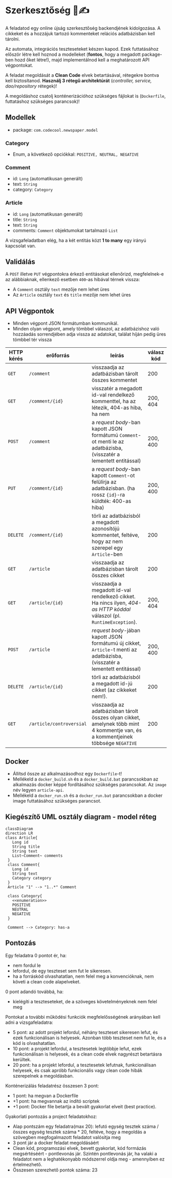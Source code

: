 # Szerkesztőség 📰✍

A feladatod egy online újság szerkesztőség backendjének kidolgozása.
A cikkeket és a hozzájuk tartozó kommenteket relációs adatbázisban kell tárolni.

Az automata, integrációs teszteseteket készen kapod.
Ezek futtatásához először létre kell hoznod a modelleket (**fontos**, hogy a megadott package-ben hozd őket létre!),
majd implementálnod kell a meghatározott API végpontokat.

A feladat megoldását a **Clean Code** elvek betartásával, rétegekre bontva kell biztosítanod.
**Használj 3 rétegű architektúrát** (*controller, service, dao/repository* rétegek)!

A megoldáshoz csatolj konténerizációhoz szükséges fájlokat is (`Dockerfile`, futtatáshoz szükséges parancsok)!

## Modellek

- package: `com.codecool.newspaper.model`

### Category

- Enum, a következő opciókkal: `POSITIVE, NEUTRAL, NEGATIVE`

### Comment

- id: `Long` (automatikusan generált)
- text: `String`
- category: `Category`

### Article

- id: `Long` (automatikusan generált)
- title: `String`
- text: `String`
- comments: `Comment` objektumokat tartalmazó `List`

A vizsgafeladatban elég, ha a két entitás közt **1 to many** egy irányú kapcsolat van.

## Validálás

A `POST` illetve `PUT` végpontokra érkező entitásokat ellenőrizd, megfelelnek-e az alábbiaknak,
ellenkező esetben `400`-as hibával térnek vissza:

- A `Comment` osztály `text` mezője nem lehet üres
- Az `Article` osztály `text` és `title` mezője nem lehet üres

## API Végpontok
* Minden végpont JSON formátumban kommunikál.
* Minden olyan végpont, amely tömbbel válaszol, az adatbázishoz való hozzáadás sorrendjében adja vissza az adatokat,
  találat híján pedig üres tömbbel tér vissza

| HTTP kérés | erőforrás                | leírás                                                                                                                            | válasz kód |
|------------|--------------------------|-----------------------------------------------------------------------------------------------------------------------------------|------------|
| `GET`      | `/comment`               | visszaadja az adatbázisban tárolt összes kommentet                                                                                | 200        |
| `GET`      | `/comment/{id}`          | visszatér a megadott id-val rendelkező kommenttel, ha az létezik, 404-as hiba, ha nem                                             | 200, 404   |
| `POST`     | `/comment`               | a _request body_-ban kapott JSON formátumú `Comment`-ot menti le az adatbázisba, (visszatér a lementett entitással)               | 200, 400   |
| `PUT`      | `/comment/{id}`          | a _request body_-ban kapott `Comment`-ot felülírja az adatbázisban. (ha rossz `{id}`-ra küldték: 400-as hiba)                     | 200, 400   |
| `DELETE`   | `/comment/{id}`          | törli az adatbázisból a megadott azonosítójú kommentet, feltéve, hogy az nem szerepel egy `Article`-ben                           | 200        |
| `GET`      | `/article`               | visszaadja az adatbázisban tárolt összes cikket                                                                                   | 200        |
| `GET`      | `/article/{id}`          | visszaadja a megadott id-val rendelkező cikket. Ha nincs ilyen, _404-as HTTP kóddal_ válaszol (pl. `RuntimeException`).           | 200, 404   |
| `POST`     | `/article`               | _request body_-jában kapott JSON formátumú új cikket, `Article`-t menti az adatbázisba, (visszatér a lementett entitással)        | 200, 400   |
| `DELETE`   | `/article/{id}`          | törli az adatbázisból a megadott id-jú cikket (az cikkeket nem!).                                                                 | 200        |
| `GET`      | `/article/controversial` | visszaadja az adatbázisban tárolt összes olyan cikket, amelynek több mint 4 kommentje van, és a kommentjeinek többsége `NEGATIVE` | 200        |

## Docker

- Állítsd össze az alkalmazásodhoz egy `Dockerfile`-t!
- Mellékeld a `docker_build.sh` és a `docker_build.bat` parancsokban az alkalmazás docker képpé fordításához szükséges parancsokat. Az `image` név legyen `article-api`.
- Mellékeld a `docker_run.sh` és a `docker_run.bat` parancsokban a docker image futtatásához szükséges parancsot.

## Kiegészítő UML osztály diagram - model réteg

 ```mermaid
 classDiagram
 direction LR
 class Article{
    Long id
    String title
    String text
    List~Comment~ comments
  }
  class Comment{
    Long id
    String text
    Category category  
  }
  Article "1" --> "1..*" Comment

  class Category{
    <<enumeration>>
    POSITIVE
    NEUTRAL
    NEGATIVE
  }
  
  Comment --> Category: has-a
```

## Pontozás

Egy feladatra 0 pontot ér, ha:

- nem fordul le
- lefordul, de egy teszteset sem fut le sikeresen.
- ha a forráskód olvashatatlan, nem felel meg a konvencióknak, nem követi a clean code alapelveket.

0 pont adandó továbbá, ha:

- kielégíti a teszteseteket, de a szöveges követelményeknek nem felel meg

Pontokat a további működési funkciók megfelelősségének arányában kell adni a vizsgafeladatra:

- 5 pont: az adott projekt lefordul, néhány teszteset sikeresen lefut, és ezek funkcionálisan is helyesek. Azonban több
  teszteset nem fut le, és a kód is olvashatatlan.
- 10 pont: a projekt lefordul, a tesztesetek legtöbbje lefut, ezek funkcionálisan is helyesek, és a clean code elvek
  nagyrészt betartásra kerültek.
- 20 pont: ha a projekt lefordul, a tesztesetek lefutnak, funkcionálisan helyesek, és csak apróbb funkcionális vagy
  clean code hibák szerepelnek a megoldásban.

Konténerizálás feladatrész összesen 3 pont:

- 1 pont: ha megvan a Dockerfile
- +1 pont: ha megvannak az indító scriptek
- +1 pont: Docker file betartja a bevált gyakorlat elveit (best practice).

Gyakorlati pontozás a project feladatokhoz:

- Alap pontszám egy feladatra(max 20): lefutó egység tesztek száma / összes egység tesztek száma * 20, feltéve, hogy a
  megoldás a szövegben megfogalmazott feladatot valósítja meg
- 3 pont jár a docker feladat megoldásáért
- Clean kód, programozási elvek, bevett gyakorlat, kód formázás megsértéséért - pontlevonás jár. Szintén pontlevonás
  jár, ha valaki a feladatot nem a leghatékonyabb módszerrel oldja meg - amennyiben ez értelmezhető.
- Összesen szerezhető pontok száma: 23